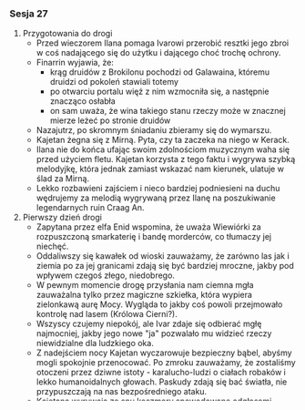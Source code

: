 ### Sesja 27
1. Przygotowania do drogi
    - Przed wieczorem Ilana pomaga Ivarowi przerobić resztki jego zbroi w coś nadającego się do użytku i dającego choć trochę ochrony.
    - Finarrin wyjawia, że:
        - krąg druidów z Brokilonu pochodzi od Galawaina, któremu druidzi od pokoleń stawiali totemy
        - po otwarciu portalu więź z nim wzmocniła się, a następnie znacząco osłabła
        - on sam uważa, że wina takiego stanu rzeczy może w znacznej mierze leżeć po stronie druidów
    - Nazajutrz, po skromnym śniadaniu zbieramy się do wymarszu.
    - Kajetan żegna się z Mirną. Pyta, czy ta zaczeka na niego w Kerack.
    - Ilana nie do końca ufając swoim zdolnościom muzycznym waha się przed użyciem fletu. Kajetan korzysta z tego faktu i wygrywa szybką melodyjkę, która jednak zamiast wskazać nam kierunek, ulatuje w ślad za Mirną.
    - Lekko rozbawieni zajściem i nieco bardziej podniesieni na duchu wędrujemy za melodią wygrywaną przez Ilanę na poszukiwanie legendarnych ruin Craag An.
2. Pierwszy dzień drogi
    - Zapytana przez elfa Enid wspomina, że uważa Wiewiórki za rozpuszczoną smarkaterię i bandę morderców, co tłumaczy jej niechęć.
    - Oddaliwszy się kawałek od wioski zauważamy, że zarówno las jak i ziemia po za jej granicami zdają się być bardziej mroczne, jakby pod wpływem czegoś złego, niedobrego.
    - W pewnym momencie drogę przysłania nam ciemna mgła zauważalna tylko przez magiczne szkiełka, która wypiera zielonkawą aurę Mocy. Wygląda to jakby coś powoli przejmowało kontrolę nad lasem (Królowa Cierni?).
    - Wszyscy czujemy niepokój, ale Ivar zdaje się odbierać mgłę najmocniej, jakby jego nowe "ja" pozwalało mu widzieć rzeczy niewidzialne dla ludzkiego oka.
    - Z nadejściem nocy Kajetan wyczarowuje bezpieczny bąbel, abyśmy mogli spokojnie przenocować. Po zmroku zauważamy, że zostaliśmy otoczeni przez dziwne istoty - karalucho-ludzi o ciałach robaków i lekko humanoidalnych głowach. Paskudy zdają się bać światła, nie przypuszczają na nas bezpośredniego ataku.
    - Kajetana wyrywają ze snu koszmary spowodowane odgłosami wydawanymi przez dziwaczne owady, trochę na wzór cykad. Skovik też lekko się miota przez sen, ale finalnie udaje nam się odpocząć do rana bez większych przeszkód.
3. Drugi dzień drogi do Craag An
    - Melodia fletu kieruje nas w kierunku północy. Po kilku kilometrach natykamy się na imitację totemu:
        - znaleziona miniaturowa wersja jest, podobnie jak totemy [Protektora](Bizoktor), zrobiona z kości
        - przedstawia wieżę, a na jej szczycie kobietę siedzącą na tronie
        - figurka ta została najprawdopodobniej wykonana przez nekkery
        - delikatnie emanuje magią
    - Ivar nie zastanawiając się sięga po swój topór i roztrzaskuje bluźnierczą rzeźbę.
    - Ilana zwraca mu uwagę uzmysławiając, że mógł narobić więcej szkody niż pożytku, gdyby totem miał w sobie więcej mocy.
    - Kolejna fala dźwięku fletu zdaje się gwałtownie odbijać na północny wschód, jakby celowo omijała jakiś obszar. 
    - Potwierdzają to ślady licznych zwierząt, które sugerują, że miejsce to jest omijane przez wszystko, co żywe. Tropy wskazują na pośpiech, albo wręcz ucieczkę i prowadzą na południe.
    - Drzewa w tej okolicy mają dziwne, blazopodobne narośla wypełnione czymś na kształt osocza.
    - Ivar definitywnie wyczuwa oddziaływanie złych sił na las. Aż krzywi się na miejsce, od którego odwiodła nas melodia.
    - Las wydaje się nie przepuszczać tutaj zbyt wiele światła, a patrząc przez szkiełka zauważamy dodatkowo, że w tym miejscu mgła jest niemal smoliście czarna.
    - Finarrin podejrzewa, że epicentrum tej nieczystości może być jeden z totemów [Protektora](Bizoktor), teraz przejęty przez Królową Cierni.
    - Przed oddaleniem się na dobre od nieczystego terenu powstrzymuje nas płaczliwe zawodzenie zwierzęcia dochodzące właśnie z tamtego obszaru osnutego mgłą.
    - Ilana i Finarrin odłączają się na chwilę chcąc sprawdzić co jest przyczyną tego dźwięku. Ich oczom ukazuje się łamiący serce widok:
        - pod drzewem, oplątany pnączami leży definitywnie martwy spory niedźwiedź
        - obok jego zwłok, pochwycony za tylne łapy szarpie się i zawodzi mały niedźwiadek
    - [Druidka](Ilana) i jej mentor decydują się wyswobodzić malca, ratując go od niechybnej śmierci.
    - Ilana, pod postacią niedźwiedzia uspokaja niedźwiedziątko, gdy Finarrin ognistym ostrzem przecina zwyrodniałe pnącza. Cała trójka czym prędzej wraca do reszty grupy.
    - Kajetan i Enid wydają się być wyraźnie niezadowoleni z widoku druida wracającego w towarzystwie niedźwiedzia taszczącego w pysku malca.
    - Niedźwiedziątko próbuje dać nogę kiedy tylko Ilana - już w swojej normalnej postaci - spuszcza je na chwilę z oczu.
    - Z pomocą wyspiarzy druidka tworzy z liny prowizoryczną uprząż, którą oplata niedźwiadka chwilowo otumanionego magią Finarrina.
    - Opieka nad zwierzęciem zostaje podzielona między Ilanę, a Skovika. Druidka korzysta z każdej nadażającej się sposobności żeby nawiązać kontakt ze zwierzęciem i zbudować więź porozumienia.
    - Powoli wkraczamy w jedną ze starszych części lasu. Przesłankami do takiego stwierdzenia są wyraźnie sędziwe, strzeliste i bardzo wysokie drzewa gęsto porastające teren dookoła.
    - Słońce chyli się już ku zachodowi, kiedy znajdujemy pozornie dobre miejsce na nocleg na sporym, o dziwo obrobionym kamieniu. Na szczęście noc mija bez dodatkowych przygód.
4. Trzeci dzień wędrówki do Craag An
    - Nad ranem, po krótkich oględzinach kamienia dochodzimy do wniosku, że nocowaliśmy na ścianie jakiejś dawnej budowli. Konstrukcja ta była najprawdopodobniej wieżą.
    - Z miejsca, w którym się znajdujemy widać wyróżniający się dość długi, ciągnący się na kilka kilometrów pas młodych drzew.
    - Odbywszy krótki spacer wzdłuż młodnika, Kajetan dochodzi do następujących odkryć:
        - kamienie stanowiące niegdyś wieżę tkwią wbite w ziemię w taki sposób, jakby wieża została przewrócona z impetem, a poszczególne jej piętra wyleciały jak dyski
        - wieża musiała być wręcz nienaturalnie wysoka, bo młodnik ciągnący się przez las znaczy miejsce jej upadku
        - definitywnie podtrzymywała ją magia (bez niej wieża nie mogłaby być tak wysoka)
        - ziemia dookoła niektórych kamieni wygląda jakby została poddana działaniu wysokiej temperatury, bo przypomina miejsce po uderzeniu pioruna w piasek - jeśli to eksplozja konstrukcji podtrzymywanej Mocą, jedyne wydarzenie podobnej skali, jakie kojarzy [elf](Kajetan) to zniszczenie Wyspy Thanedd
        - możliwe, że była to sama Tor Corax, a jej fundamenty znajdują się w Duen Canell
        - mogła to być wieża z naszej wizji
        - ruiny wyciągają Moc z okolicy i kierują w dół ruin budowli, efekt przypomina silne pole antymagiczne tworzone przez obelisk nieopodal [Wioski Druidów](Wioska)
    - Pod jedną ze ścian, przez szkiełka, dostrzegamy magiczny błysk z innego świata. Kajetan prosi Skovika o pomoc w rozłupaniu głazu aby móc dostać się do środka.
    - Starszy Drummond zgadza się i kilkoma potężnymi uderzeniami rozbija kamień, lądując w środku razem z kupą gruzu.
    - Wewnątrz fragmentu wieży Kajetan odnajduje zmumifikowane elfie ciało:
        - ma setki lat
        - odziane w niegdyś bogatą szatę (mag?),
        - zwłoki mają rogi i ogon, z którymi żyły, przypominając fresk znaleziony w altanie na południowym wschodzie [lasu](Brokilon)
        - domyślamy się, że mógł to być Aen Eldrin lub ktoś im podobny
        - u boku ostrze wykute z meteorytu, z ułamanym samym końcem, zwykle używane do tworzenia zaklętej broni - cokolwiek się wydarzyło, musiało być dość potężne aby złamać zaklęcie zanim mogło uszkodzić broń
        - w ręku kryształ z żółtym światełkiem, przypominającym nieco kryształ z duszą dziecka, który znaleźliśmy pod Carreras
    - Zabieramy znaleziska i udajemy się w dalszą drogę. Melodia prowadzi nas z dala od młodnika, który zdaje się stawać coraz bardziej dziki i... odstręczający, szczególnie w kierunku, w którym musiała niegdyś stać wieża, broniąc dostępu do swojego [serca](Duen Canell).